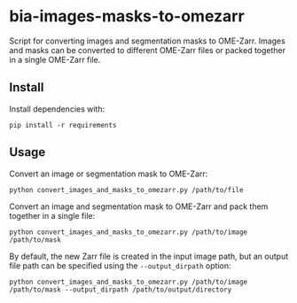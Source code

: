 # bia-images-masks-to-omezarr

Script for converting images and segmentation masks to OME-Zarr. Images and masks can be converted to different OME-Zarr files or packed together in a single OME-Zarr file.

## Install

Install dependencies with:

    pip install -r requirements

## Usage

Convert an image or segmentation mask to OME-Zarr:

    python convert_images_and_masks_to_omezarr.py /path/to/file

Convert an image and segmentation mask to OME-Zarr and pack them together in a single file:

    python convert_images_and_masks_to_omezarr.py /path/to/image  /path/to/mask

By default, the new Zarr file is created in the input image path, but an output file path can be specified using the `--output_dirpath` option:

    python convert_images_and_masks_to_omezarr.py /path/to/image  /path/to/mask --output_dirpath /path/to/output/directory 






